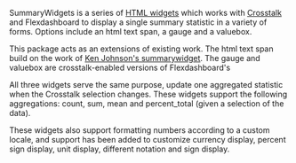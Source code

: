 SummaryWidgets is a series of [HTML widgets](http://www.htmlwidgets.org) which works with
[Crosstalk](https://rstudio.github.io/crosstalk/index.html) and Flexdashboard to display a single
summary statistic in a variety of forms. Options include an html text span, a gauge and a valuebox.

This package acts as an extensions of existing work. The html text span build on the work of [Ken Johnson's summarywidget](https://kent37.github.io/summarywidget). The gauge and valuebox are crosstalk-enabled versions of Flexdashboard's 

All three widgets serve the same purpose, update one aggregated statistic when the Crosstalk selection changes. These widgets support the following aggregations: count, sum, mean and percent_total (given a selection of the data).

These widgets also support formatting numbers according to a custom locale, and support has been added to customize currency display, percent sign display, unit display, different notation and sign display.


